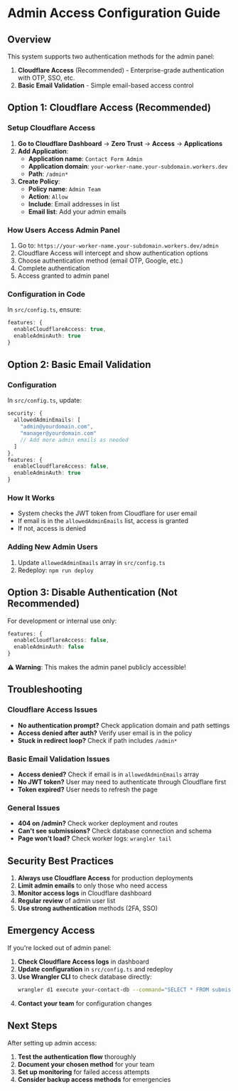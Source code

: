 # Admin Access Configuration Guide

## Overview

This system supports two authentication methods for the admin panel:

1. **Cloudflare Access** (Recommended) - Enterprise-grade authentication with OTP, SSO, etc.
2. **Basic Email Validation** - Simple email-based access control

## Option 1: Cloudflare Access (Recommended)

### Setup Cloudflare Access

1. **Go to Cloudflare Dashboard** → **Zero Trust** → **Access** → **Applications**
2. **Add Application**:
   - **Application name**: `Contact Form Admin`
   - **Application domain**: `your-worker-name.your-subdomain.workers.dev`
   - **Path**: `/admin*`
3. **Create Policy**:
   - **Policy name**: `Admin Team`
   - **Action**: `Allow`
   - **Include**: Email addresses in list
   - **Email list**: Add your admin emails

### How Users Access Admin Panel

1. Go to: `https://your-worker-name.your-subdomain.workers.dev/admin`
2. Cloudflare Access will intercept and show authentication options
3. Choose authentication method (email OTP, Google, etc.)
4. Complete authentication
5. Access granted to admin panel

### Configuration in Code

In `src/config.ts`, ensure:
```typescript
features: {
  enableCloudflareAccess: true,
  enableAdminAuth: true
}
```

## Option 2: Basic Email Validation

### Configuration

In `src/config.ts`, update:
```typescript
security: {
  allowedAdminEmails: [
    "admin@yourdomain.com",
    "manager@yourdomain.com"
    // Add more admin emails as needed
  ]
},
features: {
  enableCloudflareAccess: false,
  enableAdminAuth: true
}
```

### How It Works

- System checks the JWT token from Cloudflare for user email
- If email is in the `allowedAdminEmails` list, access is granted
- If not, access is denied

### Adding New Admin Users

1. Update `allowedAdminEmails` array in `src/config.ts`
2. Redeploy: `npm run deploy`

## Option 3: Disable Authentication (Not Recommended)

For development or internal use only:

```typescript
features: {
  enableCloudflareAccess: false,
  enableAdminAuth: false
}
```

**⚠️ Warning**: This makes the admin panel publicly accessible!

## Troubleshooting

### Cloudflare Access Issues
- **No authentication prompt?** Check application domain and path settings
- **Access denied after auth?** Verify user email is in the policy
- **Stuck in redirect loop?** Check if path includes `/admin*`

### Basic Email Validation Issues
- **Access denied?** Check if email is in `allowedAdminEmails` array
- **No JWT token?** User may need to authenticate through Cloudflare first
- **Token expired?** User needs to refresh the page

### General Issues
- **404 on /admin?** Check worker deployment and routes
- **Can't see submissions?** Check database connection and schema
- **Page won't load?** Check worker logs: `wrangler tail`

## Security Best Practices

1. **Always use Cloudflare Access** for production deployments
2. **Limit admin emails** to only those who need access
3. **Monitor access logs** in Cloudflare dashboard
4. **Regular review** of admin user list
5. **Use strong authentication** methods (2FA, SSO)

## Emergency Access

If you're locked out of admin panel:

1. **Check Cloudflare Access logs** in dashboard
2. **Update configuration** in `src/config.ts` and redeploy
3. **Use Wrangler CLI** to check database directly:
   ```bash
   wrangler d1 execute your-contact-db --command="SELECT * FROM submissions;" --remote
   ```
4. **Contact your team** for configuration changes

## Next Steps

After setting up admin access:

1. **Test the authentication flow** thoroughly
2. **Document your chosen method** for your team
3. **Set up monitoring** for failed access attempts
4. **Consider backup access methods** for emergencies